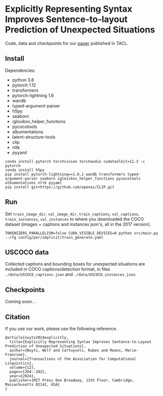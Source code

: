 # Explicitly Representing Syntax Improves Sentence-to-layout Prediction of Unexpected Situations

Code, data and checkpoints for our [paper](https://direct.mit.edu/tacl/article/doi/10.1162/tacl_a_00643/120575) 
published in TACL.

## Install

Dependencies:
- python 3.8
- pytorch 1.12
- transformers
- pytorch-lightning 1.6
- wandb
- typed-argument-parser
- h5py
- seaborn
- iglovikov_helper_functions
- pycocotools
- albumentations
- latent-structure-tools
- clip
- nltk
- pyyaml

```
conda install pytorch torchvision torchaudio cudatoolkit=11.3 -c pytorch
conda install h5py
pip install pytorch-lightning==1.6.1 wandb transformers typed-argument-parser seaborn iglovikov_helper_functions pycocotools albumentations nltk pyyaml
pip install git+https://github.com/openai/CLIP.git
```

## Run

Set `train_image_dir`, `val_image_dir`, `train_captions`, `val_captions`, `train_instances`, `val_instances` 
to where you downloaded the COCO dataset (images + captions and instances json's, all in the 2017 version).

```
TOKENIZERS_PARALLELISM=false CUDA_VISIBLE_DEVICES=0 python src/main.py --cfg config/par/implicit/train_generate.yaml
```

## USCOCO data

Collected captions and bounding boxes for unexpected situations 
are included in COCO captions/detection format, in files
`./data/USCOCO_captions.json` and `./data/USCOCO_instances.json`.

## Checkpoints

Coming soon...

## Citation

If you use our work, please use the following reference.
```
@article{nuyts2024explicitly,
  title={Explicitly Representing Syntax Improves Sentence-to-Layout Prediction of Unexpected Situations},
  author={Nuyts, Wolf and Cartuyvels, Ruben and Moens, Marie-Francine},
  journal={Transactions of the Association for Computational Linguistics},
  volume={12},
  pages={264--282},
  year={2024},
  publisher={MIT Press One Broadway, 12th Floor, Cambridge, Massachusetts 02142, USA}
}
```
